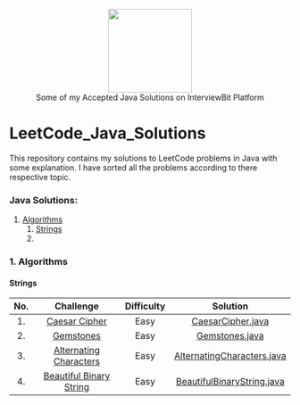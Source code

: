 

<p align="center">
    <a href="https://www.hackerrank.com/jagrit_07">
        <img height=150 src="https://miro.medium.com/max/1200/1*9EEAMYxLObepKMaOCgYgvA.jpeg">
    </a>
    <br>Some of my Accepted Java Solutions on InterviewBit Platform
</p>



# LeetCode_Java_Solutions
This repository contains  my solutions  to LeetCode problems in Java with some explanation. I have sorted all the problems according to there respective topic.
### Java Solutions:
1. [Algorithms](#algorithms)
   1. [Strings](#Strings)
   2.            
  

 ### 1. Algorithms
 ####  Strings

| No. |                                                              Challenge                                                              | Difficulty |                                                                                  Solution                                                                                 |
|:---------:|:-----------------------------------------------------------------------------------------------------------------------------------:|:------:|:-------------------------------------------------------------------------------------------------------------------------------------------------------------------------:|
| 1. | [Caesar Cipher](https://www.hackerrank.com/challenges/caesar-cipher-1/problem)                                                         |   Easy  | [CaesarCipher.java](https://github.com/Jagrit29/HackerRank_Java_Solutions/blob/master/Problem%20Solving/Strings/CaesarCipher.java)                          |
| 2. | [Gemstones](https://www.hackerrank.com/challenges/gem-stones/)                                                         |   Easy  | [Gemstones.java](https://github.com/Jagrit29/HackerRank_Java_Solutions/blob/master/Problem%20Solving/Strings/Gemstones.java)                          |
| 3. | [Alternating Characters](https://www.hackerrank.com/challenges/alternating-characters/)                                                         |   Easy  | [AlternatingCharacters.java](https://github.com/Jagrit29/HackerRank_Java_Solutions/blob/master/Problem%20Solving/Strings/AlternatingCharacters.java)                          |
| 4. | [Beautiful Binary String](https://www.hackerrank.com/challenges/beautiful-binary-string/)                                                         |   Easy  | [BeautifulBinaryString.java](https://github.com/Jagrit29/HackerRank_Java_Solutions/blob/master/Problem%20Solving/Strings/BeautifulBinaryString.java)                          |

